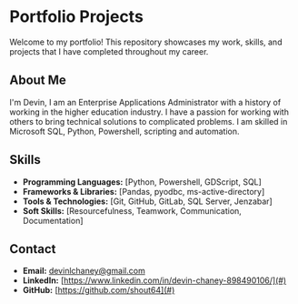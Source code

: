 # Portfolio Projects

Welcome to my portfolio! This repository showcases my work, skills, and projects that I have completed throughout my career. 

<!-- ## Table of Contents

- [About Me](#about-me)
- [Skills](#skills)
- [Contact](#contact) -->

## About Me

I'm Devin, I am an Enterprise Applications Administrator with a history of working in the higher education industry. I have a passion for working with others to bring technical solutions to complicated problems. I am skilled in Microsoft SQL, Python, Powershell, scripting and automation.

## Skills

- **Programming Languages:** [Python, Powershell, GDScript, SQL]
- **Frameworks & Libraries:** [Pandas, pyodbc, ms-active-directory]
- **Tools & Technologies:** [Git, GitHub, GitLab, SQL Server, Jenzabar]
- **Soft Skills:** [Resourcefulness, Teamwork, Communication, Documentation]

## Contact

- **Email:** devinlchaney@gmail.com
- **LinkedIn:** [https://www.linkedin.com/in/devin-chaney-898490106/](#)
- **GitHub:** [https://github.com/shout64](#)
